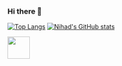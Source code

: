 ### Hi there 👋

[![Top Langs](https://github-readme-stats.vercel.app/api/top-langs/?username=NihadZeidan&theme=dark&show_icons=true)](https://github.com/NihadZeidan)
[![Nihad's GitHub stats](https://github-readme-stats.vercel.app/api?username=NihadZeidan&theme=dark&show_icons=true)](https://github.com/NihadZeidan)

<a href="https://www.linkedin.com/in/nihadzeidan/"> <img style="width: 50px; height: 50px;" src="https://ricardoreadingmouse.com.au/wp-content/uploads/2018/04/linkedin-logo-copy.png" /></a> 



